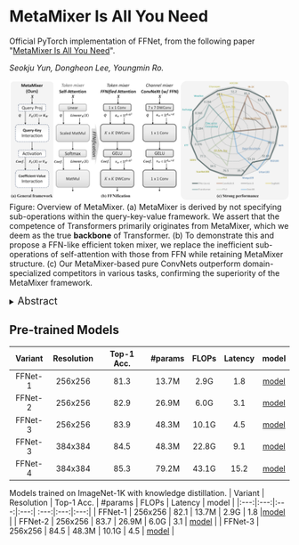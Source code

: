 # MetaMixer Is All You Need

Official PyTorch implementation of FFNet, from the following paper "[MetaMixer Is All You Need](https://arxiv.org/abs/2406.02021)".

*Seokju Yun, Dongheon Lee, Youngmin Ro.*

![first metamixer fig](https://github.com/ysj9909/FFNet/blob/main/docs/metamixer.png)
Figure: Overview of MetaMixer. (a) MetaMixer is derived by not specifying sub-operations within the query-key-value framework. We assert that the competence of Transformers primarily originates from MetaMixer, which we deem as the true **backbone** of Transformer. (b) To demonstrate this and propose a FFN-like efficient token mixer, we replace the inefficient sub-operations of self-attention with those from FFN while retaining MetaMixer structure. (c) Our MetaMixer-based pure ConvNets outperform domain-specialized competitors in various tasks, confirming the superiority of the MetaMixer framework.

<details>
  <summary>
  <font size="+1">Abstract</font>
  </summary>
Transformer, composed of self-attention and Feed-Forward Network (FFN), has revolutionized the landscape of network design across various vision tasks.
While self-attention is extensively explored as a key factor in performance, FFN has received little attention.
FFN is a versatile operator seamlessly integrated into nearly all AI models to effectively harness rich representations.
Recent works also show that FFN functions like key-value memories.
Thus, akin to the query-key-value mechanism within self-attention, FFN can be viewed as a memory network, where the input serves as query and the two projection weights operate as keys and values, respectively.
Based on these observations, we hypothesize that the importance lies in query-key-value framework itself rather than in self-attention.
To verify this, we propose converting self-attention into a more FFN-like efficient token mixer with only convolutions while retaining query-key-value framework, namely \textit{FFNification}.
Specifically, FFNification replaces query-key and attention coefficient-value interactions with large kernel convolutions and adopts GELU activation function instead of softmax.
The derived token mixer, \textit{FFNified attention}, serves as key-value memories for detecting locally distributed spatial patterns, and operates in the opposite dimension to the ConvNeXt block within each corresponding sub-operation of the query-key-value framework.
Building upon the above two modules, we present a family of Fast-Forward Networks (FFNet).
Our FFNet achieves remarkable performance improvements over previous state-of-the-art methods across a wide range of tasks.
The strong and general performance of our proposed method validates our hypothesis and leads us to introduce “MetaMixer”, a general mixer architecture that does not specify sub-operations within the query-key-value framework.
We show that using only simple operations like convolution and GELU in the MetaMixer can achieve superior performance.
We hope that this intuition will catalyze a paradigm shift in the battle of network structures, sparking a wave of new research.
</details>


## Pre-trained Models
| Variant | Resolution | Top-1 Acc. | #params | FLOPs | Latency | model |
|:---:|:---:|:---:|:---:| :---:|:---:|:---:|
| FFNet-1 | 256x256 | 81.3 | 13.7M | 2.9G | 1.8 |[model](-) |
| FFNet-2 | 256x256 | 82.9 | 26.9M | 6.0G | 3.1 | [model](-) |
| FFNet-3 | 256x256 | 83.9 | 48.3M | 10.1G | 4.5 | [model](-) |
| FFNet-3 | 384x384 | 84.5 | 48.3M | 22.8G | 9.1 | [model](-) |
| FFNet-4 | 384x384 | 85.3 | 79.2M | 43.1G | 15.2 | [model](-) |

Models trained on ImageNet-1K with knowledge distillation.
| Variant | Resolution | Top-1 Acc. | #params | FLOPs | Latency | model |
|:---:|:---:|:---:|:---:| :---:|:---:|:---:|
| FFNet-1 | 256x256 | 82.1 | 13.7M | 2.9G | 1.8 |[model](-) |
| FFNet-2 | 256x256 | 83.7 | 26.9M | 6.0G | 3.1 | [model](-) |
| FFNet-3 | 256x256 | 84.5 | 48.3M | 10.1G | 4.5 | [model](-) |
